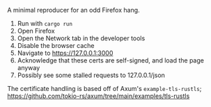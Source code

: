 A minimal reproducer for an odd Firefox hang.

1. Run with `cargo run`
2. Open Firefox
3. Open the Network tab in the developer tools
4. Disable the browser cache
5. Navigate to https://127.0.0.1:3000
6. Acknowledge that these certs are self-signed, and load the page anyway
7. Possibly see some stalled requests to 127.0.0.1/json

The certificate handling is based off of Axum's `example-tls-rustls`;
https://github.com/tokio-rs/axum/tree/main/examples/tls-rustls
